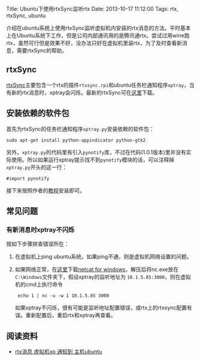 Title: Ubuntu下使用rtxSync监听rtx
Date: 2013-10-17 11:12:00
Tags: rtx, rtxSync, ubuntu

[1]: http://blog.csdn.net/xcwenn/article/details/8840646 "rtxSync"
[2]: http://code.google.com/p/san2/downloads/detail?name=rtxSync.1.0.1.tar.gz&can=2&q= "download rtxSync 1.0.1"
[3]: http://joncraton.org/media/files/nc111nt.zip "download netcat for windows"
[4]: http://joncraton.org/blog/46/netcat-for-windows

介绍在ubuntu系统上使用rtxSync监听虚拟机内安装的rtx消息的方法。平时基本上在Ubuntu系统下工作，但是公司内部通讯用的是腾讯通rtx。尝试过用wine跑rtx，虽然可行但是效果不好，没办法只好在虚拟机里装rtx，为了及时查看新消息，需要rtxSync的帮助。

## rtxSync
[rtxSync][1]主要包含一个rtx的插件`rtxsync.rpi`和ubuntu任务栏通知程序`xptray`，当有新的rtx消息时，xptray会闪烁。最新的rtxSync可在[这里][2]下载。

## 安装依赖的软件包
首先为rtxSync的任务栏通知程序`xptray.py`安装依赖的软件包：

    sudo apt-get install python-appindicator python-gtk2

另外，`xptray.py`的代码里有引入`pynotify`库，不过在代码(1.0.1版本)里并没有实际使用。所以如果运行xptray提示找不到`pynotify`模块的话，可以注释掉`xptray.py`开头的这一行：

    #import pynotify

接下来按照作者的[教程][1]安装即可。

## 常见问题

### 有新消息时xptray不闪烁
按如下步骤排查错误所在：

1. 在虚拟机上ping ubuntu系统，如果ping不通，则是虚拟机网络设置的问题。
2. 如果网络正常，在[这里][3]下载[netcat for windows][4]，解压后将nc.exe放在`C:\Windows`文件夹下，假设xptray的监听地址为
`10.1.5.85:3000`，则在虚拟机的cmd上执行命令

        echo 1 | nc -u -w 1 10.1.5.85 3000
    如果xptray不闪烁，很有可能是监听地址配置错误，或rtx上的rtxsync配置有误。重新配置后，重启rtx和xptray再查看。

## 阅读资料

*  [rtx消息 虚拟机xp 通知到 主机ubuntu][1]

